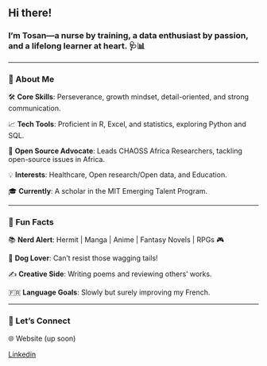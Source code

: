 <!--I am keeping the "!" for enthusiasm-->
## Hi there!  

<!--I needed more words than the markdown rule could permit-->
### I’m Tosan—a nurse by training, a data enthusiast by passion, and a lifelong learner at heart. 🩺📊

---

### 🌟 About Me

🛠️ **Core Skills**: Perseverance, growth mindset, detail-oriented, and strong communication.

📈 **Tech Tools**: Proficient in R, Excel, and statistics, exploring Python and SQL.

🤝 **Open Source Advocate**: Leads CHAOSS Africa Researchers, tackling
open-source issues in Africa.

💡 **Interests**: Healthcare, Open research/Open data, and Education.

🎓 **Currently**: A scholar in the MIT Emerging Talent Program.

---

### 🌟 Fun Facts

📚 **Nerd Alert**: Hermit | Manga | Anime | Fantasy Novels | RPGs 🎮

🐶 **Dog Lover**: Can’t resist those wagging tails!

✍️ **Creative Side**: Writing poems and reviewing others’ works.

🇫🇷 **Language Goals**: Slowly but surely improving my French.

---

### 🚀 Let’s Connect

🌐 Website (up soon)

[Linkedin](http://www.linkedin.com/in/tosan-okome-860105203)
